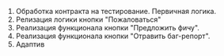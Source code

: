 1. Обработка контракта на тестирование. Первичная логика.
2. Релизация логики кнопки "Пожаловаться"
3. Реализация функционала кнопки "Предложить фичу".
4. Реализация функционала кнопки "Отравить баг-репорт".
5. Адаптив
